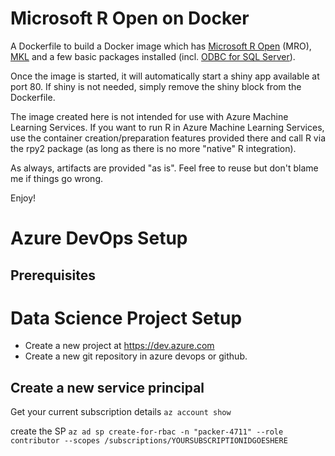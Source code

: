 # Microsoft R Open on Docker
A Dockerfile to build a Docker image which has [Microsoft R Open](https://mran.microsoft.com/open) (MRO), [MKL](https://software.intel.com/en-us/mkl) and a few basic packages installed (incl. [ODBC for SQL Server](https://docs.microsoft.com/en-us/sql/connect/odbc/linux-mac/installing-the-microsoft-odbc-driver-for-sql-server?view=sql-server-2017)).

Once the image is started, it will automatically start a shiny app available at port 80. If shiny is not needed, simply remove the shiny block from the Dockerfile.

The image created here is not intended for use with Azure Machine Learning Services. If you want to run R in Azure Machine Learning Services, use the container creation/preparation features provided there and call R via the rpy2 package (as long as there is no more "native" R integration).

As always, artifacts are provided "as is". Feel free to reuse but don't blame me if things go wrong.

Enjoy!

# Azure DevOps Setup

## Prerequisites


# Data Science Project Setup
* Create a new project at https://dev.azure.com
* Create a new git repository in azure devops or github.

## Create a new service principal
Get your current subscription details
````az account show````

create the SP
````az ad sp create-for-rbac -n "packer-4711" --role contributor --scopes /subscriptions/YOURSUBSCRIPTIONIDGOESHERE````
